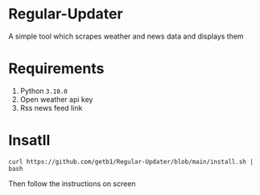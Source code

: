 # Regular-Updater
A simple tool which scrapes weather and news data and displays them

# Requirements
1. Python ```3.10.0```
2. Open weather api key
3. Rss news feed link


# Insatll
```
curl https://github.com/getb1/Regular-Updater/blob/main/install.sh | bash
```
Then follow the instructions on screen
